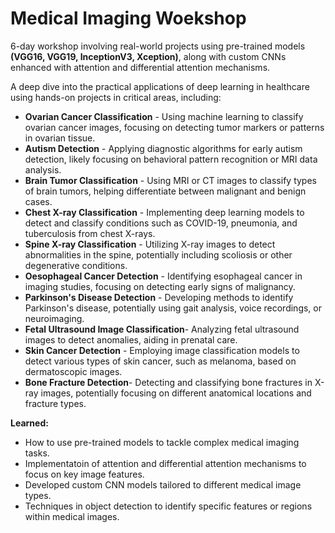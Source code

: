 # Medical Imaging Woekshop

6-day workshop involving real-world projects using pre-trained models **(VGG16, VGG19, InceptionV3, Xception)**, along with custom CNNs enhanced with attention and differential attention mechanisms.
 
A deep dive into the practical applications of deep learning in healthcare using hands-on projects in critical areas, including:
 
- **Ovarian Cancer Classification** - Using machine learning to classify ovarian cancer images, focusing on detecting tumor markers or patterns in ovarian tissue.
- **Autism Detection** - Applying diagnostic algorithms for early autism detection, likely focusing on behavioral pattern recognition or MRI data analysis.
- **Brain Tumor Classification** - Using MRI or CT images to classify types of brain tumors, helping differentiate between malignant and benign cases.
- **Chest X-ray Classification** - Implementing deep learning models to detect and classify conditions such as COVID-19, pneumonia, and tuberculosis from chest X-rays.
- **Spine X-ray Classification** - Utilizing X-ray images to detect abnormalities in the spine, potentially including scoliosis or other degenerative conditions.
- **Oesophageal Cancer Detection** - Identifying esophageal cancer in imaging studies, focusing on detecting early signs of malignancy.
- **Parkinson's Disease Detection** - Developing methods to identify Parkinson's disease, potentially using gait analysis, voice recordings, or neuroimaging.
- **Fetal Ultrasound Image Classification**- Analyzing fetal ultrasound images to detect anomalies, aiding in prenatal care.
- **Skin Cancer Detection** - Employing image classification models to detect various types of skin cancer, such as melanoma, based on dermatoscopic images.
- **Bone Fracture Detection**- Detecting and classifying bone fractures in X-ray images, potentially focusing on different anatomical locations and fracture types.
 
**Learned:**
 - How to use pre-trained models to tackle complex medical imaging tasks.
 - Implementatoin of attention and differential attention mechanisms to focus on key image features.
 - Developed custom CNN models tailored to different medical image types.
 - Techniques in object detection to identify specific features or regions within medical images.


